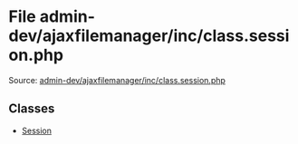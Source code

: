 File admin-dev/ajaxfilemanager/inc/class.session.php
=========

Source: [admin-dev/ajaxfilemanager/inc/class.session.php](https://github.com/PrestaShop/PrestaShop/blob/1.5.6.3/admin-dev/ajaxfilemanager/inc/class.session.php)


Classes
-------

* [Session](class.Session.md)

